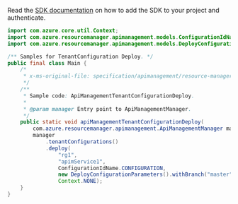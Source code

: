 Read the [SDK documentation](https://github.com/Azure/azure-sdk-for-java/blob/azure-resourcemanager-apimanagement_1.0.0-beta.3/sdk/apimanagement/azure-resourcemanager-apimanagement/README.md) on how to add the SDK to your project and authenticate.

```java
import com.azure.core.util.Context;
import com.azure.resourcemanager.apimanagement.models.ConfigurationIdName;
import com.azure.resourcemanager.apimanagement.models.DeployConfigurationParameters;

/** Samples for TenantConfiguration Deploy. */
public final class Main {
    /*
     * x-ms-original-file: specification/apimanagement/resource-manager/Microsoft.ApiManagement/stable/2021-08-01/examples/ApiManagementTenantConfigurationDeploy.json
     */
    /**
     * Sample code: ApiManagementTenantConfigurationDeploy.
     *
     * @param manager Entry point to ApiManagementManager.
     */
    public static void apiManagementTenantConfigurationDeploy(
        com.azure.resourcemanager.apimanagement.ApiManagementManager manager) {
        manager
            .tenantConfigurations()
            .deploy(
                "rg1",
                "apimService1",
                ConfigurationIdName.CONFIGURATION,
                new DeployConfigurationParameters().withBranch("master"),
                Context.NONE);
    }
}
```
